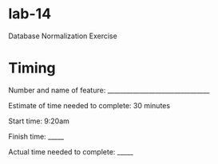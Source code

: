 # lab-14
Database Normalization Exercise

# Timing
Number and name of feature: ________________________________

Estimate of time needed to complete: 30 minutes

Start time: 9:20am

Finish time: _____

Actual time needed to complete: _____

